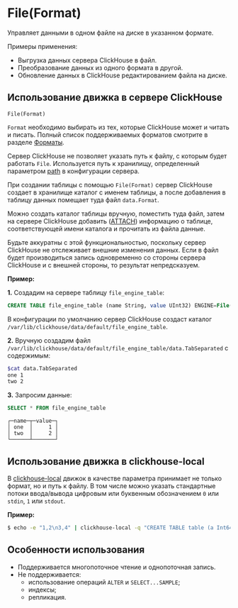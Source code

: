 <a name="file"></a>

# File(Format)

Управляет данными в одном файле на диске в указанном формате.

Примеры применения:

- Выгрузка данных сервера ClickHouse в файл.
- Преобразование данных из одного формата в другой.
- Обновление данных в ClickHouse редактированием файла на диске.

## Использование движка в сервере ClickHouse

```
File(Format)
```

`Format` необходимо выбирать из тех, которые ClickHouse может и читать и писать. Полный список поддерживаемых форматов смотрите в разделе [Форматы](../formats/index.md#formats).

Сервер ClickHouse не позволяет указать путь к файлу, с которым будет работать `File`. Используется путь к хранилищу, определенный параметром [path](../operations/server_settings/settings.md#server_settings-path) в конфигурации сервера.

При создании таблицы с помощью `File(Format)` сервер ClickHouse создает в хранилище каталог с именем таблицы, а после добавления в таблицу данных помещает туда файл `data.Format`.

Можно создать каталог таблицы вручную, поместить туда файл, затем на сервере ClickHouse добавить ([ATTACH](../query_language/queries.md#queries-attach)) информацию о таблице, соответствующей имени каталога и прочитать из файла данные.

<div class="admonition warning">
Будьте аккуратны с этой функциональностью, поскольку сервер ClickHouse не отслеживает внешние изменения данных. Если в файл будет производиться запись одновременно со стороны сервера ClickHouse и с внешней стороны, то результат непредсказуем.
</div>

**Пример:**

**1.** Создадим на сервере таблицу `file_engine_table`:

```sql
CREATE TABLE file_engine_table (name String, value UInt32) ENGINE=File(TabSeparated)
```

В конфигурации по умолчанию сервер ClickHouse создаст каталог `/var/lib/clickhouse/data/default/file_engine_table`.

**2.** Вручную создадим файл `/var/lib/clickhouse/data/default/file_engine_table/data.TabSeparated` с содержимым:

```bash
$cat data.TabSeparated
one	1
two	2
```

**3.** Запросим данные:

```sql
SELECT * FROM file_engine_table
```

```text
┌─name─┬─value─┐
│ one  │     1 │
│ two  │     2 │
└──────┴───────┘
```

## Использование движка в clickhouse-local

В [clickhouse-local](../utils/clickhouse-local.md#utils-clickhouse-local) движок в качестве параметра принимает не только формат, но и путь к файлу. В том числе можно указать стандартные потоки ввода/вывода цифровым или буквенным обозначением `0` или `stdin`, `1` или `stdout`.

**Пример:**

```bash
$ echo -e "1,2\n3,4" | clickhouse-local -q "CREATE TABLE table (a Int64, b Int64) ENGINE = File(CSV, stdin); SELECT a, b FROM table; DROP TABLE table"
```

## Особенности использования

- Поддерживается многопоточное чтение и однопоточная запись.
- Не поддерживается:
    - использование операций `ALTER` и `SELECT...SAMPLE`;
    - индексы;
    - репликация.
